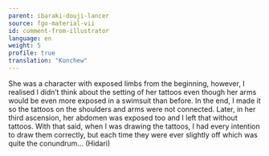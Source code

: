 ```yaml
---
parent: ibaraki-douji-lancer
source: fgo-material-vii
id: comment-from-illustrator
language: en
weight: 5
profile: true
translation: "Konchew"
---
```


She was a character with exposed limbs from the beginning, however, I realised I didn’t think about the setting of her tattoos even though her arms would be even more exposed in a swimsuit than before. In the end, I made it so the tattoos on the shoulders and arms were not connected. Later, in her third ascension, her abdomen was exposed too and I left that without tattoos. With that said, when I was drawing the tattoos, I had every intention to draw them correctly, but each time they were ever slightly off which was quite the conundrum… (Hidari)
